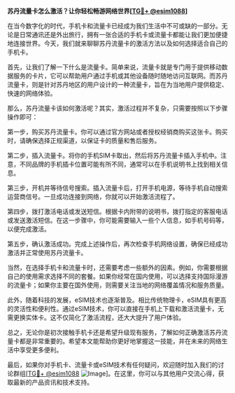 **苏丹流量卡怎么激活？让你轻松畅游网络世界[[TG💪+ @esim1088](https://t.me/s/esim1088)]**

在当今数字化的时代，手机卡和流量卡已经成为我们生活中不可或缺的一部分。无论是日常通讯还是外出旅行，拥有一张合适的手机卡或流量卡都能让我们更加便捷地连接世界。今天，我们就来聊聊苏丹流量卡的激活方法以及如何选择适合自己的手机卡。

首先，让我们了解一下什么是流量卡。简单来说，流量卡就是专门用于提供移动数据服务的卡片，它可以帮助用户通过手机或其他设备随时随地访问互联网。而苏丹流量卡，则是针对苏丹地区的用户设计的一种流量卡，旨在为当地用户提供稳定、快速的网络体验。

那么，苏丹流量卡该如何激活呢？其实，激活过程并不复杂，只需要按照以下步骤操作即可：

第一步，购买苏丹流量卡。你可以通过官方网站或者授权经销商购买这张卡。购买时，请确保选择正规渠道，以保证卡的质量和售后服务。

第二步，插入流量卡。将你的手机SIM卡取出，然后将苏丹流量卡插入手机中。注意，不同品牌的手机插卡位置可能有所不同，通常可以在手机说明书上找到相关信息。

第三步，开机并等待信号搜索。插入流量卡后，打开手机电源，等待手机自动搜索运营商信号。一旦成功连接到网络，你就可以开始激活流程了。

第四步，拨打激活电话或发送短信。根据卡内附带的说明书，拨打指定的客服电话或发送激活短信。在这一步骤中，你可能需要输入一些个人信息，如手机号码等，以便完成激活。

第五步，确认激活成功。完成上述操作后，再次检查手机网络设置，确保已经成功激活并正常使用苏丹流量卡。

当然，在选择手机卡和流量卡时，还需要考虑一些额外的因素。例如，你需要根据自己的使用需求选择不同的套餐。如果你经常在国内使用，可以选择支持国际漫游的流量卡；如果你主要在国外使用，则需要关注当地的网络覆盖情况和服务质量。

此外，随着科技的发展，eSIM技术也逐渐普及。相比传统物理卡，eSIM具有更高的灵活性和便利性。通过eSIM技术，你可以直接在手机上下载和激活流量卡，无需更换实体卡。这不仅简化了激活流程，还大大提升了用户体验。

总之，无论你是初次接触手机卡还是希望升级现有服务，了解如何正确激活苏丹流量卡都是非常重要的。希望本文能帮助你更好地掌握这一技能，并在未来的网络生活中享受更多便利。

最后，如果你对手机卡、流量卡或eSIM技术有任何疑问，欢迎随时加入我们的讨论群组[[TG💪+ @esim1088](https://t.me/s/esim1088) ![Image](https://i.postimg.cc/4NQfJmqS/Snipaste-2025-05-13-00-14-12.png)]。在这里，你可以与其他用户交流心得，获取最新的产品资讯和技术支持。